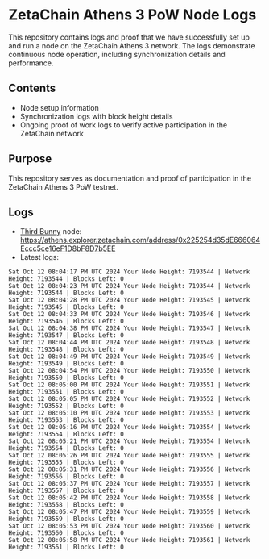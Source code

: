 # ZetaChain Athens 3 PoW Node Logs
This repository contains logs and proof that we have successfully set up and run a node on the ZetaChain Athens 3 network. The logs demonstrate continuous node operation, including synchronization details and performance.

## Contents
- Node setup information
- Synchronization logs with block height details
- Ongoing proof of work logs to verify active participation in the ZetaChain network

## Purpose
This repository serves as documentation and proof of participation in the ZetaChain Athens 3 PoW testnet.

## Logs

- [Third Bunny](https://thirdbunny.xyz/) node: https://athens.explorer.zetachain.com/address/0x225254d35dE666064Eccc5ce16eF1D8bF8D7b5EE
- Latest logs:
```
Sat Oct 12 08:04:17 PM UTC 2024 Your Node Height: 7193544 | Network Height: 7193544 | Blocks Left: 0
Sat Oct 12 08:04:23 PM UTC 2024 Your Node Height: 7193544 | Network Height: 7193544 | Blocks Left: 0
Sat Oct 12 08:04:28 PM UTC 2024 Your Node Height: 7193545 | Network Height: 7193545 | Blocks Left: 0
Sat Oct 12 08:04:33 PM UTC 2024 Your Node Height: 7193546 | Network Height: 7193546 | Blocks Left: 0
Sat Oct 12 08:04:38 PM UTC 2024 Your Node Height: 7193547 | Network Height: 7193547 | Blocks Left: 0
Sat Oct 12 08:04:44 PM UTC 2024 Your Node Height: 7193548 | Network Height: 7193548 | Blocks Left: 0
Sat Oct 12 08:04:49 PM UTC 2024 Your Node Height: 7193549 | Network Height: 7193549 | Blocks Left: 0
Sat Oct 12 08:04:54 PM UTC 2024 Your Node Height: 7193550 | Network Height: 7193550 | Blocks Left: 0
Sat Oct 12 08:05:00 PM UTC 2024 Your Node Height: 7193551 | Network Height: 7193551 | Blocks Left: 0
Sat Oct 12 08:05:05 PM UTC 2024 Your Node Height: 7193552 | Network Height: 7193552 | Blocks Left: 0
Sat Oct 12 08:05:10 PM UTC 2024 Your Node Height: 7193553 | Network Height: 7193553 | Blocks Left: 0
Sat Oct 12 08:05:16 PM UTC 2024 Your Node Height: 7193554 | Network Height: 7193554 | Blocks Left: 0
Sat Oct 12 08:05:21 PM UTC 2024 Your Node Height: 7193554 | Network Height: 7193554 | Blocks Left: 0
Sat Oct 12 08:05:26 PM UTC 2024 Your Node Height: 7193555 | Network Height: 7193555 | Blocks Left: 0
Sat Oct 12 08:05:31 PM UTC 2024 Your Node Height: 7193556 | Network Height: 7193556 | Blocks Left: 0
Sat Oct 12 08:05:37 PM UTC 2024 Your Node Height: 7193557 | Network Height: 7193557 | Blocks Left: 0
Sat Oct 12 08:05:42 PM UTC 2024 Your Node Height: 7193558 | Network Height: 7193558 | Blocks Left: 0
Sat Oct 12 08:05:47 PM UTC 2024 Your Node Height: 7193559 | Network Height: 7193559 | Blocks Left: 0
Sat Oct 12 08:05:53 PM UTC 2024 Your Node Height: 7193560 | Network Height: 7193560 | Blocks Left: 0
Sat Oct 12 08:05:58 PM UTC 2024 Your Node Height: 7193561 | Network Height: 7193561 | Blocks Left: 0
```
